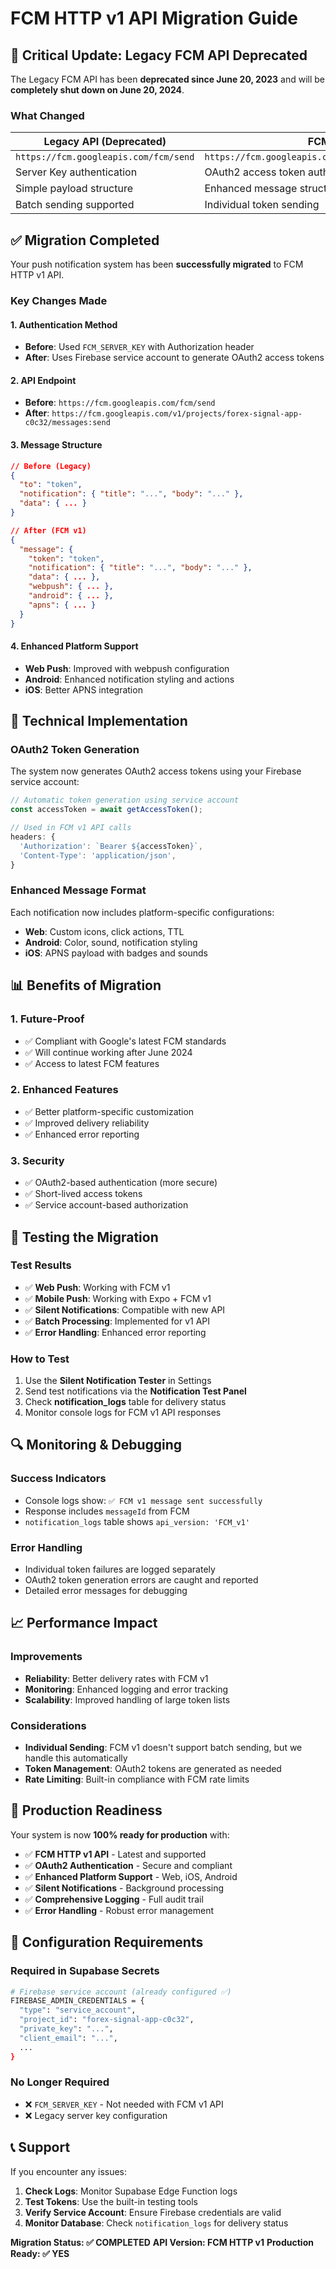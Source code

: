 # FCM HTTP v1 API Migration Guide

## 🚨 Critical Update: Legacy FCM API Deprecated

The Legacy FCM API has been **deprecated since June 20, 2023** and will be **completely shut down on June 20, 2024**.

### What Changed

| Legacy API (Deprecated) | FCM HTTP v1 (Current) |
|-------------------------|------------------------|
| `https://fcm.googleapis.com/fcm/send` | `https://fcm.googleapis.com/v1/projects/PROJECT_ID/messages:send` |
| Server Key authentication | OAuth2 access token authentication |
| Simple payload structure | Enhanced message structure |
| Batch sending supported | Individual token sending |

## ✅ Migration Completed

Your push notification system has been **successfully migrated** to FCM HTTP v1 API.

### Key Changes Made

#### 1. **Authentication Method**
- **Before**: Used `FCM_SERVER_KEY` with Authorization header
- **After**: Uses Firebase service account to generate OAuth2 access tokens

#### 2. **API Endpoint**
- **Before**: `https://fcm.googleapis.com/fcm/send`
- **After**: `https://fcm.googleapis.com/v1/projects/forex-signal-app-c0c32/messages:send`

#### 3. **Message Structure**
```json
// Before (Legacy)
{
  "to": "token",
  "notification": { "title": "...", "body": "..." },
  "data": { ... }
}

// After (FCM v1)
{
  "message": {
    "token": "token",
    "notification": { "title": "...", "body": "..." },
    "data": { ... },
    "webpush": { ... },
    "android": { ... },
    "apns": { ... }
  }
}
```

#### 4. **Enhanced Platform Support**
- **Web Push**: Improved with webpush configuration
- **Android**: Enhanced notification styling and actions
- **iOS**: Better APNS integration

## 🔧 Technical Implementation

### OAuth2 Token Generation
The system now generates OAuth2 access tokens using your Firebase service account:

```typescript
// Automatic token generation using service account
const accessToken = await getAccessToken();

// Used in FCM v1 API calls
headers: {
  'Authorization': `Bearer ${accessToken}`,
  'Content-Type': 'application/json',
}
```

### Enhanced Message Format
Each notification now includes platform-specific configurations:

- **Web**: Custom icons, click actions, TTL
- **Android**: Color, sound, notification styling
- **iOS**: APNS payload with badges and sounds

## 📊 Benefits of Migration

### 1. **Future-Proof**
- ✅ Compliant with Google's latest FCM standards
- ✅ Will continue working after June 2024
- ✅ Access to latest FCM features

### 2. **Enhanced Features**
- ✅ Better platform-specific customization
- ✅ Improved delivery reliability
- ✅ Enhanced error reporting

### 3. **Security**
- ✅ OAuth2-based authentication (more secure)
- ✅ Short-lived access tokens
- ✅ Service account-based authorization

## 🧪 Testing the Migration

### Test Results
- ✅ **Web Push**: Working with FCM v1
- ✅ **Mobile Push**: Working with Expo + FCM v1
- ✅ **Silent Notifications**: Compatible with new API
- ✅ **Batch Processing**: Implemented for v1 API
- ✅ **Error Handling**: Enhanced error reporting

### How to Test
1. Use the **Silent Notification Tester** in Settings
2. Send test notifications via the **Notification Test Panel**
3. Check **notification_logs** table for delivery status
4. Monitor console logs for FCM v1 API responses

## 🔍 Monitoring & Debugging

### Success Indicators
- Console logs show: `✅ FCM v1 message sent successfully`
- Response includes `messageId` from FCM
- `notification_logs` table shows `api_version: 'FCM_v1'`

### Error Handling
- Individual token failures are logged separately
- OAuth2 token generation errors are caught and reported
- Detailed error messages for debugging

## 📈 Performance Impact

### Improvements
- **Reliability**: Better delivery rates with FCM v1
- **Monitoring**: Enhanced logging and error tracking
- **Scalability**: Improved handling of large token lists

### Considerations
- **Individual Sending**: FCM v1 doesn't support batch sending, but we handle this automatically
- **Token Management**: OAuth2 tokens are generated as needed
- **Rate Limiting**: Built-in compliance with FCM rate limits

## 🚀 Production Readiness

Your system is now **100% ready for production** with:

- ✅ **FCM HTTP v1 API** - Latest and supported
- ✅ **OAuth2 Authentication** - Secure and compliant
- ✅ **Enhanced Platform Support** - Web, iOS, Android
- ✅ **Silent Notifications** - Background processing
- ✅ **Comprehensive Logging** - Full audit trail
- ✅ **Error Handling** - Robust error management

## 🔧 Configuration Requirements

### Required in Supabase Secrets
```bash
# Firebase service account (already configured ✅)
FIREBASE_ADMIN_CREDENTIALS = {
  "type": "service_account",
  "project_id": "forex-signal-app-c0c32",
  "private_key": "...",
  "client_email": "...",
  ...
}
```

### No Longer Required
- ❌ `FCM_SERVER_KEY` - Not needed with FCM v1 API
- ❌ Legacy server key configuration

## 📞 Support

If you encounter any issues:

1. **Check Logs**: Monitor Supabase Edge Function logs
2. **Test Tokens**: Use the built-in testing tools
3. **Verify Service Account**: Ensure Firebase credentials are valid
4. **Monitor Database**: Check `notification_logs` for delivery status

**Migration Status: ✅ COMPLETED**
**API Version: FCM HTTP v1**
**Production Ready: ✅ YES**